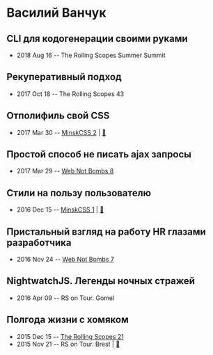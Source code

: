 # Василий Ванчук

## CLI для кодогенерации своими руками
- 2018 Aug 16 -- The Rolling Scopes Summer Summit    
## Рекуперативный подход
- 2017 Oct 18 -- The Rolling Scopes 43    
## Отполифиль свой CSS
- 2017 Mar 30 -- [MinskCSS 2](https://www.youtube.com/watch?v=VrsLTZGGy10)  | [:notebook:](https://www.slideshare.net/VasilVanchuck/css-minskcss-2)  
## Простой способ не писать ajax запросы
- 2017 Mar 29 -- [Web Not Bombs 8](https://www.youtube.com/watch?v=EbUWzUiOpx0)    
## Стили на пользу пользователю
- 2016 Dec 15 -- [MinskCSS 1](https://www.youtube.com/watch?v=1MrQqtZYkM8)  | [:notebook:](https://www.slideshare.net/VasilVanchuck/minskcss-1-15)  
## Пристальный взгляд на работу HR глазами разработчика
- 2016 Nov 24 -- [Web Not Bombs 7](https://www.youtube.com/watch?v=xEG_44KzdZ8)    
## NightwatchJS. Легенды ночных стражей
- 2016 Apr 09 -- RS on Tour. Gomel    
## Полгода жизни с хомяком
- 2015 Dec 15 -- [The Rolling Scopes 21](https://www.youtube.com/watch?v=FWw6iUFxaE8)    
- 2015 Nov 21 -- RS on Tour. Brest  | [:notebook:](http://rolling-scopes.github.io/slides/rs20/ember-presentation.pptx)  
